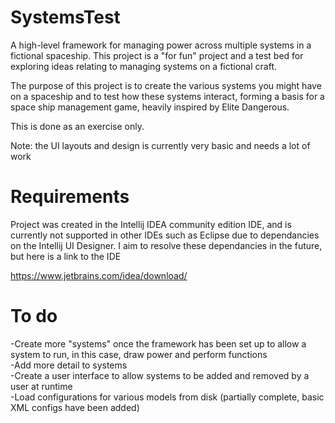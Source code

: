 # SystemsTest

A high-level framework for managing power across multiple systems in a fictional spaceship.
This project is a "for fun" project and a test bed for exploring ideas relating to managing systems on a fictional craft.

The purpose of this project is to create the various systems you might have on a spaceship and to test how these systems interact, forming a basis for a space ship management game, heavily inspired by Elite Dangerous.

This is done as an exercise only.

Note: the UI layouts and design is currently very basic and needs a lot of work

# Requirements

Project was created in the Intellij IDEA community edition IDE, and is currently not supported in other IDEs such as Eclipse due to dependancies on the Intellij UI Designer. I aim to resolve these dependancies in the future, but here is a link to the IDE <br>

https://www.jetbrains.com/idea/download/

# To do

-Create more "systems" once the framework has been set up to allow a system to run, in this case, draw power and perform functions<br />
-Add more detail to systems<br />
-Create a user interface to allow systems to be added and removed by a user at runtime<br />
-Load configurations for various models from disk (partially complete, basic XML configs have been added)<br />
